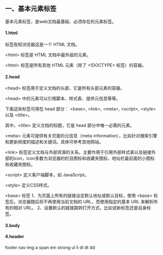 ## 一、基本元素标签


基本元素标签，是web文档最基础、必须存在的元素标签。


#### 1.html


<html> 标签告知浏览器这是一个 HTML 文档。


\<html\> 标签是 HTML 文档中最外层的元素。


\<html\> 标签是所有其他 HTML 元素（除了 <!DOCTYPE> 标签）的容器。


#### 2.head


\<head\> 标签用于定义文档的头部，它是所有头部元素的容器。
  

\<head\> 中的元素可以引用脚本、样式表、提供元信息等等。


下面这些标签可用在 head 部分： \<base\>, \<link\>, \<meta\>, \<script\>, \<style\>以及 \<title\>。


其中，\<title\> 定义文档的标题，它是 head 部分中唯一必需的元素。


\<meta\> 元素可提供有关页面的元信息（meta-information），比如针对搜索引擎和更新频度的描述和关键词。具体可参考其他网站。


\<link\> 标签定义文档与外部资源的关系。主要作用于引用外部样式表以及链接外部的icon，icon多数为浏览器的栏目图标和收藏夹图标，地址栏最前面的小图标和收藏夹图标。



\<script\> 定义客户端脚本，如 JavaScript。


\<style\> 定义CSS样式。


\<base\> 标签
1、为页面上所有的链接设定默认地址或默认目标，使用 \<base\> 标签后，浏览器随后将不再使用当前文档的 URL，而使用指定的基本 URL 来解析所有的相对 URL。
2、设置默认的链接跳转打开方式，比如说新标签还是自身标签。


#### 3.body




#### 4.header


footer
nav
img
a
span
em
strong
ul
li
dl
dt
dd


